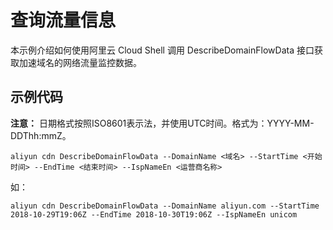 # 查询流量信息

本示例介绍如何使用阿里云 Cloud Shell 调用 DescribeDomainFlowData 接口获取加速域名的网络流量监控数据。

## 示例代码

**注意：** 日期格式按照ISO8601表示法，并使用UTC时间。格式为：YYYY-MM-DDThh:mmZ。

```
aliyun cdn DescribeDomainFlowData --DomainName <域名> --StartTime <开始时间> --EndTime <结束时间> --IspNameEn <运营商名称>
```
如：
```
aliyun cdn DescribeDomainFlowData --DomainName aliyun.com --StartTime 2018-10-29T19:06Z --EndTime 2018-10-30T19:06Z --IspNameEn unicom
```
